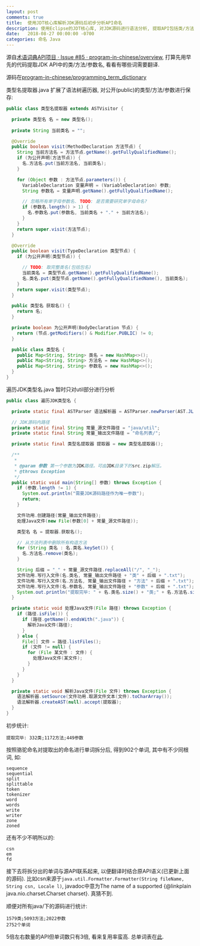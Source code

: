 ```yaml
---
layout: post
comments: true
title:  使用JDT核心库解析JDK源码后初步分析API命名
description: 使用Eclipse的JDT核心库, 对JDK源码进行语法分析, 提取API包括类/方法/方法参数, 对其命名进行初步分析. Analyze JDK source code using JDT core library, get the naming of the classes and public methods including the arguments, and analyze the vocabulary.
date:   2018-08-27 00:00:00 -0700
categories: 命名 Java
---
```


源自[术语词典API项目 · Issue #85 · program-in-chinese/overview](https://github.com/program-in-chinese/overview/issues/85#issuecomment-416075270), 打算先用早先的代码提取JDK API中的类/方法/参数名, 看看有哪些词需要翻译.

源码在[program-in-chinese/programming_term_dictionary](https://github.com/program-in-chinese/programming_term_dictionary/tree/master/src/main/java/com/github/program_in_chinese/%E5%B7%A5%E5%85%B7)

类型名提取器.java 扩展了语法树遍历器, 对公开(public)的类型/方法/参数进行保存:

```java
public class 类型名提取器 extends ASTVisitor {

  private 类型名 名 = new 类型名();
  
  private String 当前类名 = "";

  @Override
  public boolean visit(MethodDeclaration 方法节点) {
    String 当前方法名 = 方法节点.getName().getFullyQualifiedName();
    if (为公开声明(方法节点)) {
      名.方法名.put(当前方法名, 当前类名);
    }

    for (Object 参数 : 方法节点.parameters()) {
      VariableDeclaration 变量声明 = (VariableDeclaration) 参数;
      String 参数名 = 变量声明.getName().getFullyQualifiedName();

      // 忽略所有单字母参数名. TODO: 是否需要研究单字母命名?
      if (参数名.length() > 1) {
        名.参数名.put(参数名, 当前类名 + "." + 当前方法名);
      }
    }
    return super.visit(方法节点);
  }

  @Override
  public boolean visit(TypeDeclaration 类型节点) {
    if (为公开声明(类型节点)) {

      // TODO: 取完整类名(包括包名)
      当前类名 = 类型节点.getName().getFullyQualifiedName();
      名.类名.put(类型节点.getName().getFullyQualifiedName(), 当前类名);
    }
    return super.visit(类型节点);
  }

  public 类型名 获取名() {
    return 名;
  }

  private boolean 为公开声明(BodyDeclaration 节点) {
    return (节点.getModifiers() & Modifier.PUBLIC) != 0;
  }

  public class 类型名 {
    public Map<String, String> 类名 = new HashMap<>();
    public Map<String, String> 方法名 = new HashMap<>();
    public Map<String, String> 参数名 = new HashMap<>();
  }
}
```
遍历JDK类型名.java 暂时只对util部分进行分析

```java
public class 遍历JDK类型名 {

  private static final ASTParser 语法解析器 = ASTParser.newParser(AST.JLS8);

  // JDK源码内路径
  private static final String 常量_源文件路径 = "java/util";
  private static final String 常量_输出文件路径 = "命名列表/";

  private static final 类型名提取器 提取器 = new 类型名提取器();

  /**
   * 
   * @param 参数 第一个参数为JDK路径。可由JDK目录下的src.zip解压。
   * @throws Exception
   */
  public static void main(String[] 参数) throws Exception {
    if (参数.length != 1) {
      System.out.println("需要JDK源码路径作为唯一参数");
      return;
    }

    文件功用.创建路径(常量_输出文件路径);
    处理Java文件(new File(参数[0] + 常量_源文件路径));

    类型名 名 = 提取器.获取名();

    // 从方法列表中删除所有构造方法
    for (String 类名 : 名.类名.keySet()) {
      名.方法名.remove(类名);
    }

    String 后缀 = "_" + 常量_源文件路径.replaceAll("/", "_");
    文件功用.写行入文件(名.类名, 常量_输出文件路径 + "类" + 后缀 + ".txt");
    文件功用.写行入文件(名.方法名, 常量_输出文件路径 + "方法" + 后缀 + ".txt");
    文件功用.写行入文件(名.参数名, 常量_输出文件路径 + "参数" + 后缀 + ".txt");
    System.out.println("提取完毕: " + 名.类名.size() + "类;" + 名.方法名.size() + "方法;" + 名.参数名.size() + "参数");
  }

  private static void 处理Java文件(File 路径) throws Exception {
    if (路径.isFile()) {
      if (路径.getName().endsWith(".java")) {
        解析Java文件(路径);
      }
    } else {
      File[] 文件 = 路径.listFiles();
      if (文件 != null) {
        for (File 某文件 : 文件) {
          处理Java文件(某文件);
        }
      }
    }
  }

  private static void 解析Java文件(File 文件) throws Exception {
    语法解析器.setSource(文件功用.取源文件文本(文件).toCharArray());
    语法解析器.createAST(null).accept(提取器);
  }
}
```
初步统计:

```
提取完毕: 332类;1172方法;449参数
```

按照骆驼命名对提取出的命名进行单词拆分后, 得到902个单词, 其中有不少同根词, 如:

```
sequence
sequential
split
splittable
token
tokenizer
word
words
write
writer
zone
zoned
```
还有不少不明所以的:

```
csn
em
fd
```
接下去将拆分出的单词与源API联系起来, 以便翻译时结合原API语义(已更新上面的源码). 比如csn来源于`java.util.Formatter.Formatter(String fileName, String csn, Locale l)`, javadoc中意为The name of a supported {@linkplain java.nio.charset.Charset charset}. 真猜不到.

顺便对所有java/下的源码进行统计:

```
1579类;5093方法;2022参数
2752个单词
```
5倍左右数量的API但单词数只有3倍, 看来复用率蛮高. 总单词表在[此](https://github.com/program-in-chinese/programming_term_dictionary/blob/master/%E5%91%BD%E5%90%8D%E5%88%97%E8%A1%A8/%E8%AF%8D%E6%B1%87.csv).